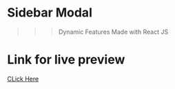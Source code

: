 # Sidebar Modal

>>> Dynamic Features
>>> Made with React JS

# Link for live preview

[CLick Here](https://modal-setup.netlify.app/)
